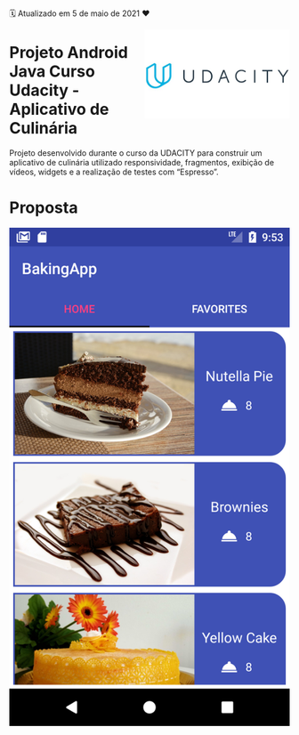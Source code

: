 :spiral_calendar: Atualizado em 5 de maio de 2021 :heart:

<img align="right" alt="GIF" height="160px" src="https://github.com/rdeconti/rdeconti-resources/blob/main/Udacity%20-%20Logotipo.png" />

# Projeto Android Java Curso Udacity - Aplicativo de Culinária

Projeto desenvolvido durante o curso da UDACITY para construir um aplicativo de culinária utilizado responsividade, fragmentos, exibição de vídeos, widgets e a realização de testes com “Espresso”.

# Proposta

<img align="center" alt="GIF" src="https://github.com/rdeconti/Projeto-UDACITY-Android-Java-Aplicativo-Culinaria/blob/main/bakehouse.png" />
